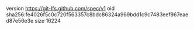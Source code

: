 version https://git-lfs.github.com/spec/v1
oid sha256:fe4026f5c0c720f563357c8bdc86324a969bdd1c9c7483eef967eaed87e56e3e
size 16224

